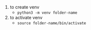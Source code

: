 1. to create venv
    - ```python3 -m venv folder-name``` 
2. to activate venv
    - ```source folder-name/bin/activate```